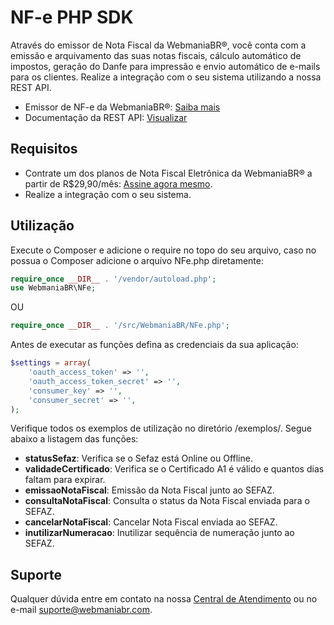 # NF-e PHP SDK

Através do emissor de Nota Fiscal da WebmaniaBR®, você conta com a emissão e arquivamento das suas notas fiscais, cálculo automático de impostos, geração do Danfe para impressão e envio automático de e-mails para os clientes. Realize a integração com o seu sistema utilizando a nossa REST API.

- Emissor de NF-e da WebmaniaBR®: [Saiba mais](https://webmaniabr.com/smartsales/nota-fiscal-eletronica/)
- Documentação da REST API: [Visualizar](https://webmaniabr.com/docs/rest-api-nfe/)

## Requisitos

- Contrate um dos planos de Nota Fiscal Eletrônica da WebmaniaBR® a partir de R$29,90/mês: [Assine agora mesmo](https://webmaniabr.com/smartsales/nota-fiscal-eletronica/).
- Realize a integração com o seu sistema.

## Utilização

Execute o Composer e adicione o require no topo do seu arquivo, caso no possua o Composer adicione o arquivo NFe.php diretamente:

```php
require_once __DIR__ . '/vendor/autoload.php';
use WebmaniaBR\NFe;
```
OU

```php
require_once __DIR__ . '/src/WebmaniaBR/NFe.php';
```

Antes de executar as funções defina as credenciais da sua aplicação:

```php
$settings = array(
    'oauth_access_token' => '',
    'oauth_access_token_secret' => '',
    'consumer_key' => '',
    'consumer_secret' => '',
);
```

Verifique todos os exemplos de utilização no diretório /exemplos/. Segue abaixo a listagem das funções:

- **statusSefaz**: Verifica se o Sefaz está Online ou Offline.
- **validadeCertificado**: Verifica se o Certificado A1 é válido e quantos dias faltam para expirar.
- **emissaoNotaFiscal**: Emissão da Nota Fiscal junto ao SEFAZ.
- **consultaNotaFiscal**: Consulta o status da Nota Fiscal enviada para o SEFAZ.
- **cancelarNotaFiscal**: Cancelar Nota Fiscal enviada ao SEFAZ.
- **inutilizarNumeracao**: Inutilizar sequência de numeração junto ao SEFAZ.

## Suporte

Qualquer dúvida entre em contato na nossa [Central de Atendimento](https://webmaniabr.com/atendimento/) ou no e-mail suporte@webmaniabr.com.
